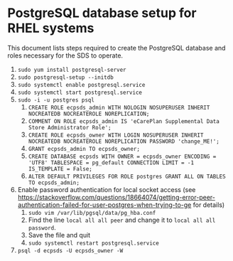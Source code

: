 # PostgreSQL database setup for RHEL systems

This document lists steps required to create the PostgreSQL database and roles necessary for the SDS to operate.

1. `sudo yum install postgresql-server`
2. `sudo postgresql-setup --initdb`
3. `sudo systemctl enable postgresql.service`
4. `sudo systemctl start postgresql.service`
5. `sudo -i -u postgres psql`
   1. `CREATE ROLE ecpsds_admin WITH NOLOGIN NOSUPERUSER INHERIT NOCREATEDB NOCREATEROLE NOREPLICATION;`
   2. `COMMENT ON ROLE ecpsds_admin IS 'eCarePlan Supplemental Data Store Administrator Role';`
   3. `CREATE ROLE ecpsds_owner WITH LOGIN NOSUPERUSER INHERIT NOCREATEDB NOCREATEROLE NOREPLICATION PASSWORD 'change_ME!';`
   4. `GRANT ecpsds_admin TO ecpsds_owner;`
   5. `CREATE DATABASE ecpsds WITH OWNER = ecpsds_owner ENCODING = 'UTF8' TABLESPACE = pg_default CONNECTION LIMIT = -1 IS_TEMPLATE = False;`
   6. `ALTER DEFAULT PRIVILEGES FOR ROLE postgres GRANT ALL ON TABLES TO ecpsds_admin;`
6. Enable password authentication for local socket access (see https://stackoverflow.com/questions/18664074/getting-error-peer-authentication-failed-for-user-postgres-when-trying-to-ge for details)
   1. `sudo vim /var/lib/pgsql/data/pg_hba.conf`
   2. Find the line `local all all peer` and change it to `local all all password`.
   3. Save the file and quit
   4. `sudo systemctl restart postgresql.service`
7. `psql -d ecpsds -U ecpsds_owner -W`